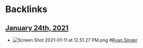 
# Backlinks
## [January 24th, 2021](<January 24th, 2021.md>)
- ![Screen Shot 2021-01-11 at 12.51.27 PM.png](https://d19gji6e5gn3r8.cloudfront.net/ee075433-610e-4ee2-adb9-7060211707e0/Screen%20Shot%202021-01-11%20at%2012.51.27%20PM.png?Expires=1611499836&Signature=LF4QMjVB90xyNGqIK00y53q1Zxyd7eI6ve8WT0zcK7Wmow-Cjwd4VEzGpH5cPov4wfUV02u0sC5ZuGd13NHq98qDo679we6oY1tTIHu-~-s6GUK2U8ODwBtwXNtUQUrJAhFeLbOdUag369nfMhIFC7lJZyMe6jDLq9ZG2JAS88yzMzhhU6FtepfIGYIg0z4q9p~WPnwWUDW5NmomAHiRMRN6VStUpWrQoUuQaeaZ1FdruJWU5ZflOdmsWuObms9ZkKMU9K-wgyJEopP~s4iVRnfkusjbmJXcUJrYAeCd0n5xmPX1MM0byic~vPzTl5D~5g~6bSzJGbeylBLo~d5kpA__&Key-Pair-Id=APKAJWJJOF7ZM5FW5N4Q) #[Ryan Singer](<Ryan Singer.md>)

